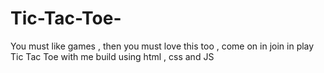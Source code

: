 # Tic-Tac-Toe-
You must like games , then you must love this too , come on in join in play Tic Tac Toe with me build using html , css and JS
